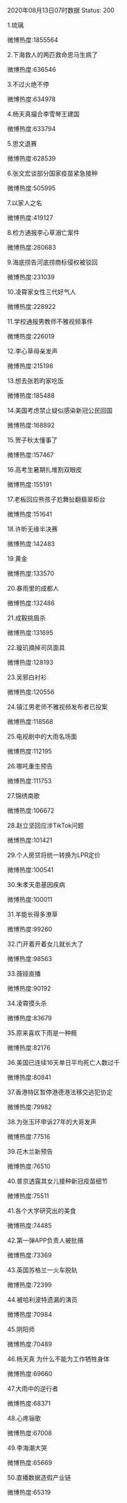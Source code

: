2020年08月13日07时数据
Status: 200

1.琉璃

微博热度:1855564

2.下海救人的两匹救命恩马生病了

微博热度:636546

3.不过火绝不停

微博热度:634978

4.杨天真撮合李雪琴王建国

微博热度:633794

5.思文退赛

微博热度:628539

6.张文宏谈部分国家疫苗紧急接种

微博热度:505995

7.以家人之名

微博热度:419127

8.检方通报李心草溺亡案件

微博热度:280683

9.海底捞告河底捞商标侵权被驳回

微博热度:231039

10.凌霄家女性三代好气人

微博热度:228922

11.学校通报男教师不雅视频事件

微博热度:226019

12.李心草母亲发声

微博热度:215198

13.想去张若昀家吃饭

微博热度:185488

14.美国考虑禁止疑似感染新冠公民回国

微博热度:168892

15.贺子秋太懂事了

微博热度:157467

16.高考生暑期扎堆割双眼皮

微博热度:155191

17.老板回应熊孩子尬舞扯翻翡翠柜台

微博热度:151641

18.许昕无缘半决赛

微博热度:142483

19.黄金

微博热度:133570

20.暴雨里的成都人

微博热度:132486

21.成毅挑眉杀

微博热度:131695

22.璇玑摘掉司凤面具

微博热度:128193

23.吴邪白衬衫

微博热度:120556

24.镇江男老师不雅视频发布者已投案

微博热度:118568

25.电视剧中的大雨名场面

微博热度:112195

26.哪吒重生预告

微博热度:111753

27.锦绣南歌

微博热度:106672

28.赵立坚回应涉TikTok问题

微博热度:101421

29.个人房贷将统一转换为LPR定价

微博热度:100541

30.朱孝天患基因疾病

微博热度:100011

31.羊能长得多潦草

微博热度:99260

32.门开着开着女儿就长大了

微博热度:98563

33.薇娅直播

微博热度:90192

34.凌霄摸头杀

微博热度:83679

35.原来喜欢下雨是一种瘾

微博热度:82176

36.美国已连续16天单日平均死亡人数过千

微博热度:80841

37.香港特区暂停港德港法移交逃犯协定

微博热度:79982

38.为张玉环申诉27年的大哥发声

微博热度:77516

39.花木兰新预告

微博热度:76510

40.普京透露其女儿接种新冠疫苗细节

微博热度:75511

41.各个大学研究出的美食

微博热度:74485

42.第一弹APP负责人被批捕

微博热度:73369

43.英国苏格兰一火车脱轨

微博热度:72399

44.被哈利波特遗漏的演员

微博热度:70984

45.阴阳师

微博热度:70489

46.杨天真 为什么不能为工作牺牲身体

微博热度:69660

47.大雨中的逆行者

微博热度:68371

48.心疼骊歌

微博热度:67008

49.李海潮大哭

微博热度:65669

50.直播数据造假产业链

微博热度:65319

